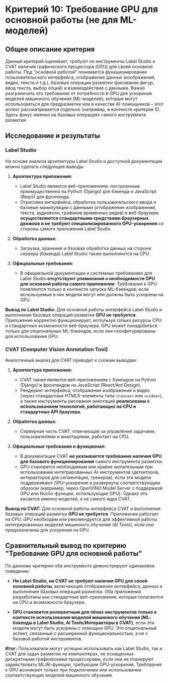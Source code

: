# Критерий 10: Требование GPU для основной работы (не для ML-моделей)

## Общее описание критерия

Данный критерий оценивает, требуют ли инструменты Label Studio и CVAT наличия графического процессора (GPU) для своей основной работы. Под "основной работой" понимается функционирование пользовательского интерфейса, отображение данных (изображений, видео, текста и т.д.), базовые операции разметки (рисование фигур, ввод текста, выбор опций) и взаимодействие с данными. Важно разграничить это требование от потребности в GPU для ускорения моделей машинного обучения (ML-моделей), которые могут использоваться для предразметки или в качестве AI-помощников – этот аспект рассматривается отдельно (например, в контексте критерия 5). Здесь фокус именно на базовых операциях самого инструмента разметки.

## Исследование и результаты

### Label Studio

На основе анализа архитектуры Label Studio и доступной документации можно сделать следующие выводы:

1.  **Архитектура приложения:**
    *   Label Studio является веб-приложением, построенным преимущественно на Python (Django) для бэкенда и JavaScript (React) для фронтенда.
    *   Отрисовка интерфейса, обработка пользовательского ввода и базовые манипуляции с данными (отображение изображений, текста, аудиоволн, графиков временных рядов) в веб-браузере **осуществляются стандартными средствами браузерных движков и не требуют специализированного GPU-ускорения** со стороны самого приложения Label Studio.

2.  **Обработка данных:**
    *   Загрузка, хранение и базовая обработка данных на стороне сервера (бэкенда) Label Studio также выполняются на CPU.

3.  **Официальные требования:**
    *   В официальной документации и системных требованиях для Label Studio **отсутствуют упоминания о необходимости GPU для основной работы самого приложения**. Требования к GPU появляются только в контексте запуска ML-бэкендов, если используемые в них модели могут или должны быть ускорены на GPU.

**Вывод по Label Studio:**
Для основной работы интерфейса Label Studio и выполнения базовых операций разметки **GPU не требуется**. Приложение корректно функционирует, используя только ресурсы CPU и стандартные возможности веб-браузера. GPU может понадобиться только для опциональных ML-бэкендов, если они сконфигурированы для использования GPU.

### CVAT (Computer Vision Annotation Tool)

Аналогичный анализ для CVAT приводит к схожим выводам:

1.  **Архитектура приложения:**
    *   CVAT также является веб-приложением с бэкендом на Python (Django) и фронтендом на JavaScript (React/Ant Design).
    *   Рендеринг интерфейса, отображение изображений и видео (через стандартные HTML5-элементы типа `<canvas>` или `<video>`), а также инструменты рисования аннотаций **реализованы с использованием технологий, работающих на CPU и стандартных API браузера.**

2.  **Обработка данных:**
    *   Серверная часть CVAT, отвечающая за управление задачами, пользователями и аннотациями, работает на CPU.

3.  **Официальные требования и функционал:**
    *   В документации CVAT **не указывается требование наличия GPU для базового функционирования** самого инструмента разметки.
    *   GPU становится необходимым или крайне желательным при использовании интегрированных AI-инструментов (детекторов, интеракторов для сегментации, трекеров), если эти модели поддерживают GPU-ускорение и развернуты соответствующим образом (например, через OpenVINO Model Server с поддержкой GPU или Nuclio-функции, использующие GPU). Однако это касается именно моделей, а не самого ядра CVAT.

**Вывод по CVAT:**
Для основной работы интерфейса CVAT и выполнения базовых операций разметки **GPU не требуется**. Приложение работает на CPU. GPU необходим или рекомендуется для эффективной работы интегрированных моделей машинного обучения (AI Tools), если они предназначены для ускорения на GPU.

## Сравнительный вывод по критерию "Требование GPU для основной работы"

По данному критерию оба инструмента демонстрируют одинаковое поведение:

*   **Ни Label Studio, ни CVAT не требуют наличия GPU для своей основной работы**, включающей отображение интерфейса, данных и выполнение базовых операций разметки. Оба приложения разработаны как стандартные веб-приложения, которые полагаются на CPU и возможности браузера.

*   **GPU становится релевантным для обоих инструментов только в контексте использования моделей машинного обучения (ML-бэкенды в Label Studio, AI Tools/Интеракторы в CVAT)**, если эти модели могут быть ускорены с помощью GPU. Это опциональный аспект, связанный с расширенной функциональностью, а не с базовой работой инструментов.

**Итог:**
Пользователи могут успешно использовать как Label Studio, так и CVAT для задач разметки на компьютерах, не оснащенных дискретными графическими процессорами, если они не планируют задействовать ML/AI-функции, требующие GPU-ускорения. Требования к GPU возникают только при подключении или использовании соответствующих моделей машинного обучения.
